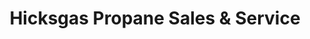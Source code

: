 ---
title: "Hicksgas Propane Sales & Service"
url: /springfield/hicksgas-propane-sales-and-service/
shop: fuel
---